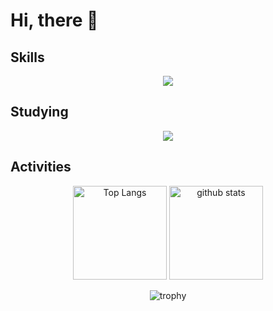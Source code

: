 # Hi, there 👋

## Skills 
<p align="center">
  <a href="https://skillicons.dev">
    <img src="https://skillicons.dev/icons?i=ts,js,python,nodejs,html,css,illustrator,photoshop,vscode&theme=light" />
  </a>
</p>

## Studying
<p align="center">
  <a href="https://skillicons.dev">
    <img src="https://skillicons.dev/icons?i=react,p5js,swift,blender&theme=light" />
  </a>
</p>

## Activities
<p align="center" width="90%"> 
  <img alt="Top Langs" height="150px" src="https://github-readme-stats.vercel.app/api/top-langs/?username=grakeice&layout=compact&show_icons=true" />
  <img alt="github stats" height="150px" src="https://github-readme-stats.vercel.app/api?username=grakeice&show_icons=ture" />
</p>
<p align="center">
  <img alt="trophy" src="https://github-profile-trophy.vercel.app/?username=grakeice" />
</p>


<!--
**grakeice/grakeice** is a ✨ _special_ ✨ repository because its `README.md` (this file) appears on your GitHub profile.

Here are some ideas to get you started:

- 🔭 I’m currently working on ...
- 🌱 I’m currently learning ...
- 👯 I’m looking to collaborate on ...
- 🤔 I’m looking for help with ...
- 💬 Ask me about ...
- 📫 How to reach me: ...
- 😄 Pronouns: ...
- ⚡ Fun fact: ...
-->
